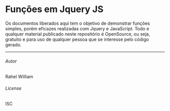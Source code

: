 # Funções em Jquery JS

Os documentos liberados aqui tem o objetivo de demonstrar funções simples, porém eficazes realizadas com Jquery e JavaScript. 
Todo e qualquer material publicado neste repositório é OpenSource, ou seja, gratuito e para uso de qualquer pessoa que se interesse pelo código gerado. 

***

###### Autor 
Rahel William

###### License
ISC
